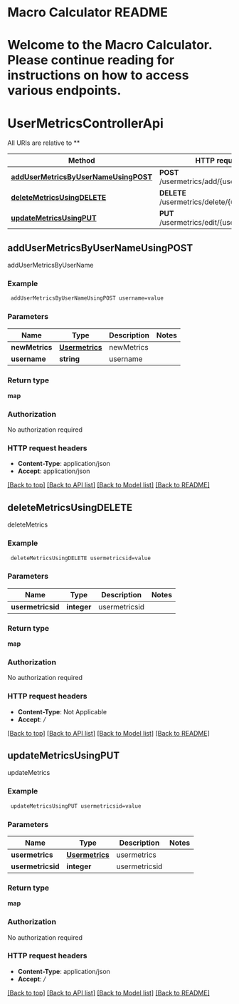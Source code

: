 # Macro Calculator README

# Welcome to the Macro Calculator. Please continue reading for instructions on how to access various endpoints.

# UserMetricsControllerApi

All URIs are relative to **

Method | HTTP request | Description
------------- | ------------- | -------------
[**addUserMetricsByUserNameUsingPOST**](UserMetricsControllerApi.md#addUserMetricsByUserNameUsingPOST) | **POST** /usermetrics/add/{username} | addUserMetricsByUserName
[**deleteMetricsUsingDELETE**](UserMetricsControllerApi.md#deleteMetricsUsingDELETE) | **DELETE** /usermetrics/delete/{usermetricsid} | deleteMetrics
[**updateMetricsUsingPUT**](UserMetricsControllerApi.md#updateMetricsUsingPUT) | **PUT** /usermetrics/edit/{usermetricsid} | updateMetrics


## **addUserMetricsByUserNameUsingPOST**

addUserMetricsByUserName

### Example
```bash
 addUserMetricsByUserNameUsingPOST username=value
```

### Parameters

Name | Type | Description  | Notes
------------- | ------------- | ------------- | -------------
 **newMetrics** | [**Usermetrics**](Usermetrics.md) | newMetrics |
 **username** | **string** | username |

### Return type

**map**

### Authorization

No authorization required

### HTTP request headers

 - **Content-Type**: application/json
 - **Accept**: application/json

[[Back to top]](#) [[Back to API list]](../README.md#documentation-for-api-endpoints) [[Back to Model list]](../README.md#documentation-for-models) [[Back to README]](../README.md)

## **deleteMetricsUsingDELETE**

deleteMetrics

### Example
```bash
 deleteMetricsUsingDELETE usermetricsid=value
```

### Parameters

Name | Type | Description  | Notes
------------- | ------------- | ------------- | -------------
 **usermetricsid** | **integer** | usermetricsid |

### Return type

**map**

### Authorization

No authorization required

### HTTP request headers

 - **Content-Type**: Not Applicable
 - **Accept**: */*

[[Back to top]](#) [[Back to API list]](../README.md#documentation-for-api-endpoints) [[Back to Model list]](../README.md#documentation-for-models) [[Back to README]](../README.md)

## **updateMetricsUsingPUT**

updateMetrics

### Example
```bash
 updateMetricsUsingPUT usermetricsid=value
```

### Parameters

Name | Type | Description  | Notes
------------- | ------------- | ------------- | -------------
 **usermetrics** | [**Usermetrics**](Usermetrics.md) | usermetrics |
 **usermetricsid** | **integer** | usermetricsid |

### Return type

**map**

### Authorization

No authorization required

### HTTP request headers

 - **Content-Type**: application/json
 - **Accept**: */*

[[Back to top]](#) [[Back to API list]](../README.md#documentation-for-api-endpoints) [[Back to Model list]](../README.md#documentation-for-models) [[Back to README]](../README.md)
